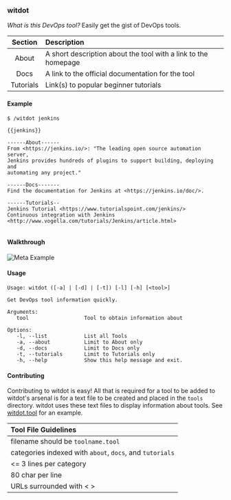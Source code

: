 ### witdot  
_What is this DevOps tool?_ Easily get the gist of DevOps tools.    
  
| Section | Description |
| :---:     |     :---      |
| About     | A short description about the tool with a link to the homepage |
| Docs      | A link to the official documentation for the tool |
| Tutorials | Link(s) to popular beginner tutorials |

#### Example  
```
$ /witdot jenkins

{{jenkins}}

------About------
From <https://jenkins.io/>: "The leading open source automation server,
Jenkins provides hundreds of plugins to support building, deploying and
automating any project."

------Docs-------
Find the documentation for Jenkins at <https://jenkins.io/doc/>.

------Tutorials--
Jenkins Tutorial <https://www.tutorialspoint.com/jenkins/>
Continuous integration with Jenkins
<http://www.vogella.com/tutorials/Jenkins/article.html>


```  
  
#### Walkthrough  
![Meta Example](https://shanemacbride.github.io/misc/witdotWalkthrough.gif)  
  
#### Usage
```
Usage: witdot ([-a] | [-d] | [-t]) [-l] [-h] [<tool>]

Get DevOps tool information quickly.

Arguments:
   tool                  Tool to obtain information about

Options:
   -l, --list            List all Tools
   -a, --about           Limit to About only
   -d, --docs            Limit to Docs only
   -t, --tutorials       Limit to Tutorials only
   -h, --help            Show this help message and exit.
```
  
#### Contributing
Contributing to witdot is easy! All that is required for a tool to be added to witdot's arsenal is for a text file to be created and placed in the `tools` directory. witdot uses these text files to display information about tools. See [witdot.tool](https://github.com/liatrio/witdot/blob/master/tools/witdot.tool) for an example.
  
| Tool File Guidelines |
| :---     |
| filename should be `toolname.tool` |
| categories indexed with `about`, `docs`, and `tutorials` |
| <= 3 lines per category |
| 80 char per line |
| URLs surrounded with < > |
